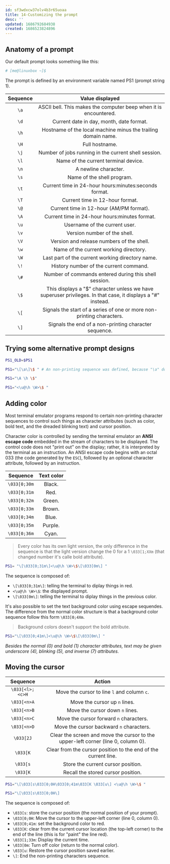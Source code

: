 ```yaml
---
id: sf3wdxcw37olv4b3r65uoaa
title: 14-Customizing the prompt
desc: ''
updated: 1686792684938
created: 1686523824896
---
```


## Anatomy of a prompt

Our default prompt looks something like this:

```BASH
# [me@linuxbox ~]$
```

The prompt is defined by an environment variable named PS1 (prompt string 1).

| Sequence |                                               Value displayed                                               |
|:--------:|:-----------------------------------------------------------------------------------------------------------:|
|   `\a`   |                      ASCII bell. This makes the computer beep when it is encountered.                       |
|   `\d`   |                                  Current date in day, month, date format.                                   |
|   `\h`   |                        Hostname of the local machine minus the trailing domain name.                        |
|   `\H`   |                                               Full hostname.                                                |
|   `\j`   |                            Number of jobs running in the current shell session.                             |
|   `\l`   |                                    Name of the current terminal device.                                     |
|   `\n`   |                                            A newline character.                                             |
|   `\s`   |                                         Name of the shell program.                                          |
|   `\t`   |                            Current time in 24-hour hours:minutes:seconds format.                            |
|   `\T`   |                                       Current time in 12-hour format.                                       |
|   `\@`   |                                   Current time in 12-hour (AM/PM format).                                   |
|   `\A`   |                                Current time in 24-hour hours:minutes format.                                |
|   `\u`   |                                        Username of the current user.                                        |
|   `\v`   |                                        Version number of the shell.                                         |
|   `\V`   |                                  Version and release numbers of the shell.                                  |
|   `\w`   |                                   Name of the current working directory.                                    |
|   `\W`   |                              Last part of the current working directory name.                               |
|   `\!`   |                                   History number of the current command.                                    |
|   `\#`   |                            Number of commands entered during this shell session.                            |
|   `\$`   | This displays a "$" character unless we have superuser privileges. In that case, it displays a "#" instead. |
|   `\[`   |                    Signals the start of a series of one or more non-printing characters.                    |
|   `\]`   |                            Signals the end of a non-printing character sequence.                            |

## Trying some alternative prompt designs

```BASH
PS1_OLD=$PS1

PS1="\[\a\]\$ " # An non-printing sequence was defined, because "\a" doesn't print

PS1="\A \h \$"

PS1="<\u@\h \W>\$ "
```

## Adding color

Most terminal emulator programs respond to certain non-printing character sequences to control such things as character attributes (such as color, bold text, and the dreaded blinking text) and cursor position.

Character color is controlled by sending the terminal emulator an **ANSI escape code** embedded in the stream of characters to be displayed. The control code does not "print out" on the display; rather, it is interpreted by the terminal as an instruction. An ANSI escape code begins with an octal 033 (the code generated by the `ESC`), followed by an optional character attribute, followed by an instruction.

|   Sequence   | Text color |
|:------------:|:----------:|
| `\033[0;30m` |   Black.   |
| `\033[0;31m` |    Red.    |
| `\033[0;32m` |   Green.   |
| `\033[0;33m` |   Brown.   |
| `\033[0;34m` |   Blue.    |
| `\033[0;35m` |  Purple.   |
| `\033[0;36m` |   Cyan.    |

> Every color has its own light version, the only difference in the sequence is that the light version change the 0 for a 1 `\033[1;XXm` (that changed number it's calle bold attribute).

```BASH
PS1= "\[\033[0;31m\]<\u@\h \W>\$\[\033[0m\] "
```

The sequence is composed of:

- `\[\033[0;31m\]`: telling the terminal to diplay things in red.
- `<\u@\h \W>\$`: the displayed prompt.
- `\[\033[0m\]`: telling the terminal to diplay things in the previous color.

It's also possible to set the text background color using escape sequendes. The difference from the normal color structure is that a background color sequence follow this form `\033[0;4Xm`.

> Background colors doesn't support the bold attribute.

```BASH
PS1="\[\033[0;41m\]<\u@\h \W>\$\[\033[0m\] "
```

_Besides the normal (0) and bold (1) character attributes, text may be given underscore (4), blinking (5), and inverse (7) attributes._

## Moving the cursor

|   Sequence    |                                      Action                                       |
|:-------------:|:---------------------------------------------------------------------------------:|
| `\033[<l>;<c>H` |                                      Move the cursor to line `l` and column `c`.                                       |
|  `\033[<n>A`  |                           Move the cursor up `n` lines.                           |
|  `\033[<n>B`  |                          Move the cursor down `n` lines.                          |
|  `\033[<n>C`  |                      Move the cursor forward `n` characters.                      |
|  `\033[<n>D`  |                     Move the cursor backward `n` characters.                      |
|   `\033[2J`   | Clear the screen and move the cursor to the upper-left corner (line 0, column 0). |
|   `\033[K`    |          Clear from the cursor position to the end of the current line.           |
|   `\033[s`    |                        Store the current cursor position.                         |
|   `\033[K`    |                        Recall the stored cursor position.                         |

```BASH
PS1="\[\033[s\033[0;0H\033[0;41m\033[K \033[u\] <\u@\h \W>\$ "

PS1="\[\033[s\033[0;0H\]
```

The sequence is composed of:

- `\033[s`: store the cursor position (the normal position of your prompt).
- `\033[0;0H`: Move the cursor to the upper-left corner (line 0, column 0).
- `\033[0;41m`: set the background color to red.
- `\033[K`: clear from the current cursor location (the top-left corner) to the end of the line (this is for "paint" the line red).
- `\033[1;33m`: Display the current time.
- `\033[0m`: Turn off color (return to the normal color).
- `\033[u`: Restore the cursor position saved earlier.
- `\]`: End the non-printing characters sequence.
